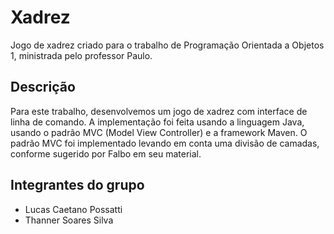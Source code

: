 # Xadrez

Jogo de xadrez criado para o trabalho de Programação Orientada a Objetos 1, ministrada pelo professor Paulo.

## Descrição
Para este trabalho, desenvolvemos um jogo de xadrez com interface de linha de comando. A implementação foi feita usando a linguagem Java, usando o padrão MVC (Model View Controller) e a framework Maven. O padrão MVC foi implementado levando em conta uma divisão de camadas, conforme sugerido por Falbo em seu material.


## Integrantes do grupo
 - Lucas Caetano Possatti
 - Thanner Soares Silva
